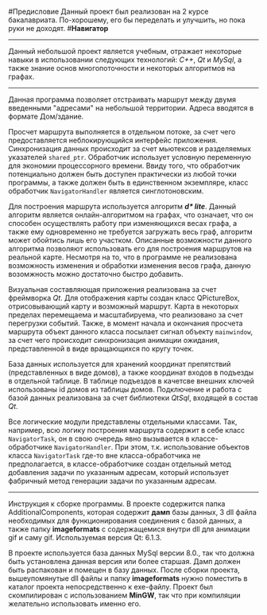 #Предисловие
Данный проект был реализован на 2 курсе бакалавриата. По-хорошему, его бы переделать и улучшить, но пока руки не доходят.
#**Навигатор**
___
Данный небольшой проект является учебным, отражает некоторые навыки в использовании следующих технологий: *C++*, *Qt* и *MySql*, а также знание основ многопоточности и некоторых алгоритмов на графах.  
___
Данная программа позволяет отстраивать маршрут между двумя введенными "адресами" на небольшой территории. Адреса вводятся в формате Дом/здание.

Просчет маршрута выполняется в отдельном потоке, за счет чего предоставляется неблокирующийся интерфейс приложения. Синхронизация данных происходит за счет мьютексов и разделяемых указателей `shared_ptr`. Обработчик использует условную переменную для экономии процессорного времени. Ввиду того, что обработчик потенциально должен быть доступен практически из любой точки программы, а также должен быть в единственном экземпляре, класс обработчик `NavigatorHandler` является синглотоновским.

Для построения маршрута используется алгоритм ___d* lite___. Данный алгоритм является онлайн-алгоритмом на графах, что означает, что он способен осуществлять работу при изменяющихся весах графа, а также ему одновременно не требуется загружать весь граф, алгоритм может обойтись лишь его участком. Описанные возможности данного алгоритма позволяют использовать его для построения маршрутов на реальной карте. Несмотря на то, что в программе не реализована возможность изменения и обработки изменения весов графа, данную возомжность можно достаточно быстро добавить.

Визуальная составляющая приложения реализована за счет фреймворка *Qt*. Для отображения карты создан класс QPictureBox, отрисовывающий карту и возможный маршрут. Карта в некоторых пределах перемещаема и масштабируема, что реализовано за счет перегрузки событий. Также, в момент начала и окончания просчета маршрута объект данного класса посылает сигнал объекту `mainwindow`, за счет чего происходит синхронизация анимации ожидания, представленной в виде вращающихся по кругу точек.

База данных используется для хранений координат препятствий (представленных в виде домов), а также координат входов в подъезды в отдельной таблице. В таблице подъездов в качетсве внешних ключей использованы id домов из таблицы домов. Подключение и работа с базой данных реализована за счет библиотеки *QtSql*, входящей в состав *Qt*.


Все логические модули представлены отдельными классами. Так, например, всю логику построения маршрута содержит в себе класс `NavigatorTask`, он в свою очередь явно вызывается в классе-обработчике `NavigatorHandler`. При этом, т.к. использование объектов класса `NavigatorTask` где-то вне класса-обработчика не предполагается, в классе-обработчике создан отдельный метод добавления задачи по указанным адресам, который использует фабричный метод генерации задачи по указанным адресам.

___
Инструкция к сборке программы.
В проекте содержится папка AdditionalComponents, которая содержит __дамп__ базы данных, 3 dll файла необходимых для функционирования соединения с базой данных, а также папку __imageformats__ с содержащемися внутри dll для анимации gif и саму gif. Используемая версия Qt: 6.1.3.

В проекте используется база данных MySql версии 8.0., так что должна быть установлена данная версия или более старшая. Дамп должен быть распакован и помещен в базу данных. После сборки проекта, вышеупомянутые dll файлы и папку __imageformats__ нужно поместить в каталог проекта непосредственно к exe-файлу. Проект был скомпилирован с использованием __MinGW__, так что при компиляции желательно использовать именно его.
